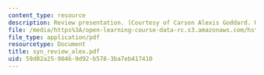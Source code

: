 ```yaml
---
content_type: resource
description: Review presentation. (Courtesy of Carson Alexis Goddard. Used with permission.)
file: /media/https%3A/open-learning-course-data-rc.s3.amazonaws.com/hst-131-introduction-to-neuroscience-fall-2005/59d02a2598469d92b5783ba7eb417410_syn_review_alex.pdf
file_type: application/pdf
resourcetype: Document
title: syn_review_alex.pdf
uid: 59d02a25-9846-9d92-b578-3ba7eb417410
---
```

